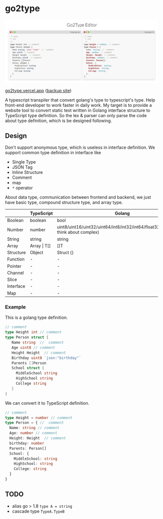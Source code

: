 # go2type

![page snapshot](./show.jpg)

[go2type.vercel.app](https://go2type.vercel.app/)
([backup site](https://go2type-oanakiaja.vercel.app/))

A typescript transpiler that convert golang's type to typescript's type. Help front-end developer to work faster in daily work.
My target is to provide a website tool to convert static text written in Golang interface structure to TypeScript type definition.
So the lex & parser can only parse the code about type definition, which is be designed following.

## Design
Don't support anonymous type, which is useless in interface definition.
We support common type definition in interface like 
* Single Type
* JSON Tag
* Inline Structure
* Comment
* map
* `*` operator

About data type, communication between frontend and backend, we just have basic type, compound structure type, and array type.

|     | TypeScript  | Golang  |
|  ----  | ----  |----  |
| Boolean  | boolean | bool |
| Number  | number | uint8/uint16/uint32/uint64/int8/int32/int64/float32/float64(don't think about complex) | 
| String | string | string |
| Array | Array<T> \| T[] | []T |
| Structure| Object | Struct {} |
| Function | - | - |
| Pointer | - | - |
| Channel | - | - |
| Slice | - | - |
| Interface | - | - |
| Map | - | - |


### Example 
This is a golang type definition.

```go
// comment 
type Height int // comment
type Person struct {
   Name string  //  comment
   Age uint8 // comment
   Height Height  // comment
   Birthday uint8 `json:"birthday"` 
   Parents []Person
   School struct {
     MiddleSchool string
     HighSchool string
     College string
   }
}
```
We can convert it to TypeScript definition.
```TypeScript
// comment 
type Height = number // comment
type Person = { //  comment
  Name: string // comment
  Age: number // comment
  Height: Height  // comment
  birthday: number
  Parents: Person[]
  School: {
    MiddleSchool: string
    HighSchool: string
    College: string
  }
}
```

## TODO
- alias go > 1.8 `type A = string`
- cascade type `TypeA.TypeB`